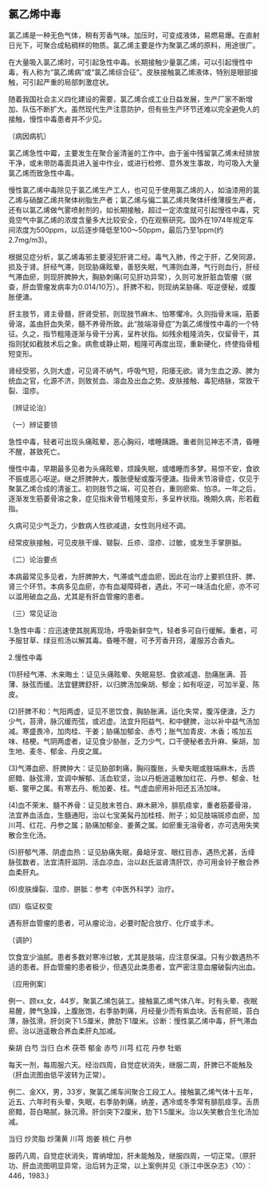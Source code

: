 ## 氯乙烯中毒

氯乙烯是一种无色气体，稍有芳香气味。加压时，可变成液体，易燃易爆。在直射日光下，可聚合成粘稠样的物质。氯乙烯主要是作为聚氯乙烯的原料，用途很广。

在大量吸入氯乙烯时，可引起急性中毒。长期接触少量氯乙烯，可以引起慢性中毒，有人称为“氯乙烯病”或“氯乙烯综合征”。皮肤接触氯乙烯液体，特别是眼部接触，可引起严重的局部刺激症状。

随着我国社会主义四化建设的需要，氯乙烯合成工业日益发展，生产厂家不断增加、队伍不断扩大。虽然现代生产注意防护，但有些生产环节还难以完全避免人的接触，慢性中毒患者并不少见。

〔病因病机〕

氯乙烯急性中霉，主要发生在聚合釜清釜的工作中。由于釜中残留氯乙烯未经排放干净，或未带防毒面具进入釜中作业，或进行检修、意外发生事故，均可吸入大量氯乙烯而致急性中毒。

慢性氯乙烯中毒除见于氯乙烯生产工人，也可见于使用氯乙烯的人，如油漆用的氯乙烯与硝酸乙烯共聚体树脂生产者；氯乙烯与偏二氯乙烯共聚体纤维薄膜生产者，还有以氯乙烯做气雾喷射剂的，如长期接触，超过一定浓度就可引起慢徃中毒，究竟空气中氯乙烯的浓度含量多大比较安全，仍在观察研究。国外在1974年规定车间浓度为500ppm，以后逐步降低至100〜50ppm，最后乃至1ppm(约2.7mg/m3)。

根据见症分析，氯乙烯毒邪主要浸犯肝肾二经。毒气入肺，传之于肝，乙癸同源，损及于肾。肝经气滞，则现胁痛眩晕，善怒失眠，气滞则血滞，气行则血行，肝经气滞血瘀，则现肝脾肿大，胸胁刺痛(可见肝功异常），久则可发肝脏血管瘤（据查，肝血管瘤发病率为0.014/10万）。肝脾不和，则现纳呆胁痛、呕逆便秘，或腹胀便溏。

肝主肢节，肾主骨髓，肝肾受邪，则现肢节麻木、怕寒懼冷。久则指骨末端，筋萎骨溶，盖由肝血失荣，髓不养骨所致。此“肢端溶骨症”为氯乙烯慢性中毒的一个特征。久之，指节粗隆逐渐与骨干分离，呈杵状指。如残余粗隆消失，仅留骨干，其指则犹如截肢术后之象。病愈或静止期，粗隆可再度出现，重新硬化，终使指骨粗短变形。

肾经受邪，久则大虚，可见肾不纳气，呼吸气短，阳痿无欲。肾为生血之源、脾为统血之官，化源不济，则致贫血、溶血及出血之势。皮肤接触、毒犯络脉，常致干裂、湿疹。

〔辨证论治〕

（一）辨证要领

急性中毒，轻者可出现头痛眩晕，恶心胸闷，嗜睡蹒跚。重者则见神志不清，昏睡不醒，甚致死亡。

慢性中毒，早期最多见者为头痛眩晕，烦躁失眠，或嗜睡而多梦。易惊不安，食欲不振或恶心呕逆。继之肝脾肿大，腹胀便秘或腹泻便溏。指骨末节溶骨症，仅见于聚氯乙烯合成的清釜工。初则肢节之端，可见苍白，重则瘀紫、怕凉。一年之后，逐渐发生筋萎骨溶之象，症见指末骨节粗隆变形，多呈杵状指。晚期久病，形若截指。

久病可见少气乏力，少数病人性欲减退，女性则月经不调。

经常皮肤接触，可见皮肤干燥、皲裂、丘疹、湿疹、过敏，或发生手掌胼胝。

（二）论治要点

本病最常见多见者，为肝脾肿大，气滞或气虚血瘀，因此在治疗上要抓住肝、脾、肾三个环节。本病多见血瘀，亦有血凝障碍者，遇此，不可一味活血化瘀，亦不可以滥用破血之品，尤其是有肝血管瘤的患者。

（三）常见证治

1.急性中毒：应迅速使其脱离现场，呼吸新鲜空气，轻者多可自行缓解。重者，可予服甘草、绿豆煎汤以解其毒。昏睡不醒，可予芳香开窍，灌服苏合香丸。

2.慢性中毒

(1)肝经气滞、木来晦土：证见头痛眩晕、失眠易怒、食欲减退、肋痛胀满、苔薄、脉弦而缓。法宜健脾舒肝，以归脾汤加柴胡、郁金；如有呕逆，可加半夏、陈皮。

(2)肝脾不和：气阳两虚，证见不思饮食，胸胁胀满，运化失常，腹泻便溏，乏力少气，苔滑，脉沉缓而弦，或迟虚。法宜升阳益气、和中健脾，治以补中益气汤加减。寒盛畏冷，加肉桂、干姜；胁痛加郁金、赤芍；胀气加青皮、木香；咳加五味、桔梗。气阴两虚者，证见食少胁胀，乏力少气，口干便秘者去升麻、柴胡，加生地、麦冬、郁金、丹皮之属。

(3)气滞血瘀、肝脾肿大：证见胁部刺痛，胸闷腹胀，头晕失眠或肢端麻木，舌质瘀黯、脉弦滑，宜调中解郁、活血软坚，治以丹栀逍遥散加红花、丹参、郁金、牡蛎、鳖甲之属。有寒去丹、栀加姜、桂。气虚血瘀用补阳还五汤加味。

(4)血不荣末、髓不养骨：证见肢末苍白、麻木厥冷，腓肌痉挛，重者筋萎骨溶，法宜养血活血，生髓通阳，治以七宝美髯丹加桂枝、附子；如见肢端斑疹血瘀，加川芎、红花、丹参之属；胁痛加郁金、姜黄之属。如瘀重无溶骨者，亦可选用失笑散合生化汤。

(5)肝郁气滞、阴虚血热：证见胁痛失眠，鼻衄牙宣、眼红目赤，遇热尤甚，舌绛脉弦数者，法宜清肝滋阴、活血凉血，治以赵氏滋肾清肝饮，亦可用金铃子散合养血柔肝丸。

(6)皮肤燥裂、湿疹、胼胝：参考《中医外科学》治疗。

​(四）临证权变

遇有肝血管瘤的患者，可从瘤论治，必要时配合放疗、化疗或手术。

〔调护〕

饮食宜少油腻。患者多数对寒冷过敏，尤其是肢端，应注意保温。只有少数遇热不适的患者。肝血管瘤的患者极少，但遇见此类患者，宜严密注意血瘤破裂内出血。

〔应用例案〕

例一、顾xx,女，44岁。聚氯乙烯包装工。接触氯乙烯气体八年。时有头晕、夜眠易醒，脾气急躁，上腹胀饱，右季胁刺痛，月经量少而有紫血块。舌有瘀斑，苔白薄，脉弦滑。肝剑突下1.5厘米，脾肋下1厘米。诊断：慢性氯乙烯中毒，肝气滞血瘀。治以逍遥散合养血柔肝丸加减。

柴胡    白芍     当归     白术     茯苓    郁金     赤芍    川芎   红花  丹参   牡蛎

每天一剂，每周服六天。经治四周，自觉症状消失，继服二周，肝脾已不能触及（肝血流图由低平波转为正常）。

例二、金XX，男，33岁，聚氯乙烯车间聚合工段工人。接触氯乙烯气体十五年，近五、六年时有头晕，失眠，右季胁刺痛，纳差，遇冷或冬季常有腓肌痉孪。舌质瘀黯，苔白略腻，脉沉滑。肝剑突下2厘米，肋下1.5厘米。治以失笑散合生化汤加减。

当归     炒灵脂     炒蒲黄     川芎     炮姜     桃仁    丹参

服药八周，自觉症状消失，胃纳增加，肝未能触及，继服四周，一切正常。（原肝功、肝血流图明显异常，治后转为正常，以上案例并见《浙江中医杂志》〈10〉：446，1983.)
